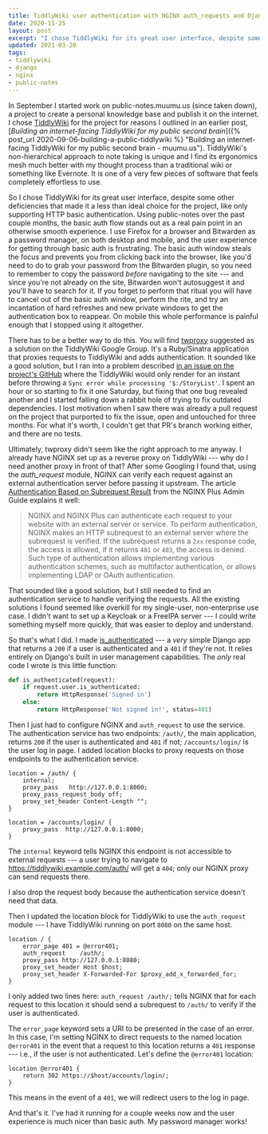 ```yaml
---
title: TiddlyWiki user authentication with NGINX auth_requests and Django
date: 2020-11-25
layout: post
excerpt: "I chose TiddlyWiki for its great user interface, despite some other deficiencies that made it a less than ideal choice for the project, like only supporting HTTP basic authentication. Using public-notes over the past couple months, the basic auth flow stands out as a real pain point in an otherwise smooth experience."
updated: 2021-03-20
tags:
- tiddlywiki
- django
- nginx
- public-notes
---
```


In September I started work on
public-notes.muumu.us (since taken down),
a project to create a personal knowledge base and publish it on the internet. I
chose [TiddlyWiki](https://tiddlywiki.com/ "TiddlyWiki") for the project for
reasons I outlined in an earlier post, [*Building an internet-facing TiddlyWiki
for my public second brain*]({% post_url 2020-09-06-building-a-public-tiddlywiki
%} "Building an internet-facing TiddlyWiki for my public second brain -
muumu.us"). TiddlyWiki's non-hierarchical approach to note taking is unique and
I find its ergonomics mesh much better with my thought process than a
traditional wiki or something like Evernote. It is one of a very few pieces of
software that feels completely effortless to use.

So I chose TiddlyWiki for its great user interface, despite some other
deficiencies that made it a less than ideal choice for the project, like only
supporting HTTP basic authentication. Using public-notes over the past couple
months, the basic auth flow stands out as a real pain point in an otherwise
smooth experience. I use Firefox for a browser and Bitwarden as a password
manager, on both desktop and mobile, and the user experience for getting through
basic auth is frustrating. The basic auth window steals the focus and prevents
you from clicking back into the browser, like you'd need to do to grab your
password from the Bitwarden plugin, so you need to remember to copy the password
*before* navigating to the site --- and since you're not already on the site,
Bitwarden won't autosuggest it and you'll have to search for it. If you forget
to perform that ritual you will have to cancel out of the basic auth window,
perform the rite, and try an incantation of hard refreshes and new private
windows to get the authentication box to reappear. On mobile this whole
performance is painful enough that I stopped using it altogether.

There has to be a better way to do this. You will find
[twproxy](https://github.com/stevenleeg/twproxy "stevenleeg/twproxy - GitHub")
suggested as a solution on the TiddlyWiki Google Group. It's a Ruby/Sinatra
application that proxies requests to TiddlyWiki and adds authentication. It
sounded like a good solution, but I ran into a problem described [in an issue on
the project's GitHub](https://github.com/stevenleeg/twproxy/issues/6 "TW
returning 403 on attempted save") where the TiddlyWiki would only render for an
instant before throwing a `Sync error while processing '$:/StoryList'`. I spent
an hour or so starting to fix it one Saturday, but fixing that one bug revealed
another and I started falling down a rabbit hole of trying to fix outdated
dependencies. I lost motivation when I saw there was already a pull request on
the project that purported to fix the issue, open and untouched for three
months. For what it's worth, I couldn't get that PR's branch working either, and
there are no tests.

Ultimately, twproxy didn't seem like the right approach to me anyway. I already
have NGINX set up as a reverse proxy on TiddlyWiki --- why do I need another
proxy in front of that? After some Googling I found that, using the
*auth_request* module, NGINX can verify each request against an external
authentication server before passing it upstream. The article [Authentication
Based on Subrequest
Result](https://docs.nginx.com/nginx/admin-guide/security-controls/configuring-subrequest-authentication/
"Authentication Based on Subrequest Result - NGINX Plus Admin Guide") from the
NGINX Plus Admin Guide explains it well:

> NGINX and NGINX Plus can authenticate each request to your website with an
> external server or service. To perform authentication, NGINX makes an HTTP
> subrequest to an external server where the subrequest is verified. If the
> subrequest returns a `2xx` response code, the access is allowed, if it returns
> `401` or `403`, the access is denied. Such type of authentication allows
> implementing various authentication schemes, such as multifactor
> authentication, or allows implementing LDAP or OAuth authentication.

That sounded like a good solution, but I still needed to find an authentication
service to handle verifying the requests. All the existing solutions I found
seemed like overkill for my single-user, non-enterprise use case. I didn't want
to set up a Keycloak or a FreeIPA server --- I could write something myself more
quickly, that was easier to deploy and understand.

So that's what I did. I made
[is_authenticated](https://github.com/kylerjohnston/is_authenticated
"kylerjohnston/is_authenticated - GitHub") --- a *very* simple Django app that
returns a `200` if a user is authenticated and a `401` if they're not. It relies
entirely on Django's built in user management capabilities. The *only* real code
I wrote is this little function:

```python
def is_authenticated(request):
    if request.user.is_authenticated:
        return HttpResponse('Signed in')
    else:
        return HttpResponse('Not signed in!', status=401)
```

Then I just had to configure NGINX and `auth_request` to use the service. The
authentication service has two endpoints: `/auth/`, the main application,
returns `200` if the user is authenticated and `401` if not; `/accounts/login/`
is the user log in page. I added location blocks to proxy requests on those
endpoints to the authentication service.

```
location = /auth/ {
    internal;
    proxy_pass   http://127.0.0.1:8000;
    proxy_pass_request_body off;
    proxy_set_header Content-Length "";
}

location = /accounts/login/ {
    proxy_pass  http://127.0.0.1:8000;
}
```

The `internal` keyword tells NGINX this endpoint is not accessible to external
requests --- a user trying to navigate to https://tiddlywiki.example.com/auth/
will get a `404`; only our NGINX proxy can send requests there.

I also drop the request body because the authentication service doesn't need
that data. 

Then I updated the location block for TiddlyWiki to use the `auth_request`
module --- I have TiddlyWiki running on port `8080` on the same host.

```
location / {
    error_page 401 = @error401;
    auth_request    /auth/;
    proxy_pass http://127.0.0.1:8080;
    proxy_set_header Host $host;
    proxy_set_header X-Forwarded-For $proxy_add_x_forwarded_for;
}
```

I only added two lines here: `auth_request /auth/;` tells NGINX that for each
request to this location it should send a subrequest to `/auth/` to verify
if the user is authenticated.

The `error_page` keyword sets a URI to be presented in the case of an error. In
this case, I'm setting NGINX to direct requests to the named location
`@error401` in the event that a request to this location returns a `401`
response --- i.e., if the user is not authenticated. Let's define the
`@error401` location:

```
location @error401 {
    return 302 https://$host/accounts/login/;
}
```

This means in the event of a `401`, we will redirect users to the log in page.

And that's it. I've had it running for a couple weeks now and the user
experience is much nicer than basic auth. My password manager works!
